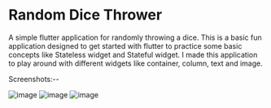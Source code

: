 # Random Dice Thrower

A simple flutter application for randomly throwing a dice. This is a basic fun application designed to get started with flutter to practice some basic concepts like Stateless widget and Stateful widget. I made this application to play around with different widgets like container, column, text and image.


Screenshots:--

![image](https://github.com/Adarsh210-del/RandomDiceThrow/assets/73543459/4a8da4a6-137a-4c25-8a48-9cbc2d03be0e)
![image](https://github.com/Adarsh210-del/RandomDiceThrow/assets/73543459/b6557082-abd3-4261-88d9-615fad84e5ce)
![image](https://github.com/Adarsh210-del/RandomDiceThrow/assets/73543459/2e72a374-bea3-4fdd-a2ac-942c402752e8)





